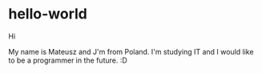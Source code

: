 # hello-world

Hi

My name is Mateusz and J'm from Poland.
I'm studying IT and I would like to be a programmer in the future. :D
